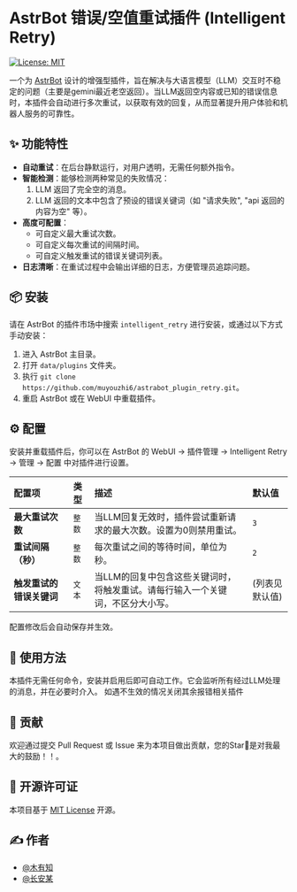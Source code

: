 # AstrBot 错误/空值重试插件 (Intelligent Retry)

[![License: MIT](https://img.shields.io/badge/License-MIT-yellow.svg)](https://opensource.org/licenses/MIT)

一个为 [AstrBot](https://github.com/AstrBotDevs/AstrBot) 设计的增强型插件，旨在解决与大语言模型（LLM）交互时不稳定的问题（主要是gemini最近老空返回）。当LLM返回空内容或已知的错误信息时，本插件会自动进行多次重试，以获取有效的回复，从而显著提升用户体验和机器人服务的可靠性。

## ✨ 功能特性

- **自动重试**：在后台静默运行，对用户透明，无需任何额外指令。
- **智能检测**：能够检测两种常见的失败情况：
  1.  LLM 返回了完全空的消息。
  2.  LLM 返回的文本中包含了预设的错误关键词（如 "请求失败", "api 返回的内容为空" 等）。
- **高度可配置**：
  -  可自定义最大重试次数。
  -  可自定义每次重试的间隔时间。
  -  可自定义触发重试的错误关键词列表。
- **日志清晰**：在重试过程中会输出详细的日志，方便管理员追踪问题。

## 📦 安装

请在 AstrBot 的插件市场中搜索 `intelligent_retry` 进行安装，或通过以下方式手动安装：

1.  进入 AstrBot 主目录。
2.  打开 `data/plugins` 文件夹。
3.  执行 `git clone https://github.com/muyouzhi6/astrabot_plugin_retry.git`。
4.  重启 AstrBot 或在 WebUI 中重载插件。

## ⚙️ 配置

安装并重载插件后，你可以在 AstrBot 的 WebUI -> 插件管理 -> Intelligent Retry -> 管理 -> 配置 中对插件进行设置。

| 配置项 | 类型 | 描述 | 默认值 |
| :--- | :--- | :--- | :--- |
| **最大重试次数** | `整数` | 当LLM回复无效时，插件尝试重新请求的最大次数。设置为0则禁用重试。 | `3` |
| **重试间隔（秒）** | `整数` | 每次重试之间的等待时间，单位为秒。 | `2` |
| **触发重试的错误关键词** | `文本` | 当LLM的回复中包含这些关键词时，将触发重试。请每行输入一个关键词，不区分大小写。 | (列表见默认值) |

配置修改后会自动保存并生效。

## 📝 使用方法

本插件无需任何命令，安装并启用后即可自动工作。它会监听所有经过LLM处理的消息，并在必要时介入。
如遇不生效的情况关闭其余报错相关插件

## 🤝 贡献

欢迎通过提交 Pull Request 或 Issue 来为本项目做出贡献，您的Star🌟是对我最大的鼓励！！。

## 📄 开源许可证

本项目基于 [MIT License](LICENSE) 开源。

## ✍️ 作者

- [@木有知](https://github.com/your-github-username)
- [@长安某](https://github.com/your-github-username)
